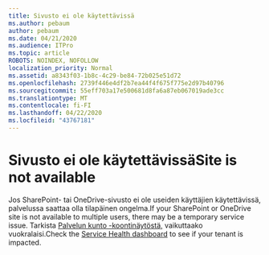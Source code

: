 ```yaml
---
title: Sivusto ei ole käytettävissä
ms.author: pebaum
author: pebaum
ms.date: 04/21/2020
ms.audience: ITPro
ms.topic: article
ROBOTS: NOINDEX, NOFOLLOW
localization_priority: Normal
ms.assetid: a8343f03-1b8c-4c29-be84-72b025e51d72
ms.openlocfilehash: 2739f446e4df2b7ea44f4f675f775e2d97b40796
ms.sourcegitcommit: 55eff703a17e500681d8fa6a87eb067019ade3cc
ms.translationtype: MT
ms.contentlocale: fi-FI
ms.lasthandoff: 04/22/2020
ms.locfileid: "43767181"
---
```

# <a name="site-is-not-available"></a><span data-ttu-id="ce0ab-102">Sivusto ei ole käytettävissä</span><span class="sxs-lookup"><span data-stu-id="ce0ab-102">Site is not available</span></span>

<span data-ttu-id="ce0ab-103">Jos SharePoint- tai OneDrive-sivusto ei ole useiden käyttäjien käytettävissä, palvelussa saattaa olla tilapäinen ongelma.</span><span class="sxs-lookup"><span data-stu-id="ce0ab-103">If your SharePoint or OneDrive site is not available to multiple users, there may be a temporary service issue.</span></span> <span data-ttu-id="ce0ab-104">Tarkista [Palvelun kunto -koontinäytöstä,](https://admin.microsoft.com/AdminPortal/Home#/servicehealth) vaikuttaako vuokralaisi.</span><span class="sxs-lookup"><span data-stu-id="ce0ab-104">Check the [Service Health dashboard](https://admin.microsoft.com/AdminPortal/Home#/servicehealth) to see if your tenant is impacted.</span></span> 
  

